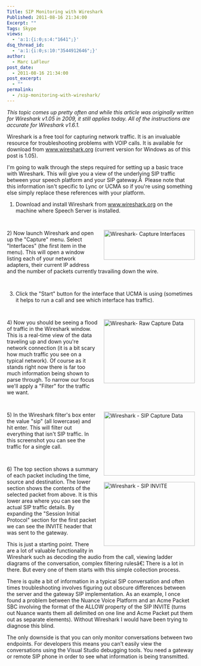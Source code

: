 ```yaml
---
Title: SIP Monitoring with Wireshark
Published: 2011-08-16 21:34:00
Excerpt: ""
Tags: Skype
views:
  - 'a:1:{i:0;s:4:"1641";}'
dsq_thread_id:
  - 'a:1:{i:0;s:10:"3544912646";}'
author:
  - Marc LaFleur
post_date:
  - 2011-08-16 21:34:00
post_excerpt:
  - ""
permalink:
  - /sip-monitoring-with-wireshark/
---
```

<em>This topic comes up pretty often and while this article was originally written for Wireshark v1.05 in 2009, it still applies today. All of the instructions are accurate for Wireshark v1.6.1. </em>

Wireshark is a free tool for capturing network traffic. It is an invaluable resource for troubleshooting problems with VOIP calls. It is available for download from <a href="http://www.wireshark.org">www.wireshark.org</a> (current version for Windows as of this post is 1.05).

I'm going to walk through the steps required for setting up a basic trace with Wireshark. This will give you a view of the underlying SIP traffic between your speech platform and your SIP gateway.Â  Please note that this information isn't specific to Lync or UCMA so if you're using something else simply replace these references with your platform.

1) Download and install Wireshark from <a href="http://www.wireshark.org">www.wireshark.org</a> on the machine where Speech Server is installed.
<div style="width: 100%; padding-top: 15px;">

<a href="http://www.massivescale.com/blog_files/BasicSIPTroubleshootingwithWireshark_B0A1/WiresharkCaptureInterfaces.jpg" target="_blank"><img style="margin: 0px 0px 10px 15px; display: inline; border-width: 0px;" title="Wireshark- Capture Interfaces" src="http://www.massivescale.com/blog_files/BasicSIPTroubleshootingwithWireshark_B0A1/WiresharkCaptureInterfaces_thumb.jpg" alt="Wireshark- Capture Interfaces" width="244" height="80" align="right" border="0" /></a> 2) Now launch Wireshark and open up the "Capture" menu. Select "Interfaces" (the first item in the menu). This will open a window listing each of your network adapters, their current IP address and the number of packets currently travailing down the wire.

</div>
<div style="width: 100%; padding-top: 15px;">

3) Click the "Start" button for the interface that UCMA is using (sometimes it helps to run a call and see which interface has traffic).

</div>
<div style="width: 100%; padding-top: 15px;">

<a href="http://www.massivescale.com/blog_files/BasicSIPTroubleshootingwithWireshark_B0A1/WiresharkRawCaptureData.jpg" target="_blank"><img style="margin: 0px 0px 10px 15px; display: inline; border-width: 0px;" title="Wireshark- Raw Capture Data" src="http://www.massivescale.com/blog_files/BasicSIPTroubleshootingwithWireshark_B0A1/WiresharkRawCaptureData_thumb.jpg" alt="Wireshark- Raw Capture Data" width="244" height="171" align="right" border="0" /></a> 4) Now you should be seeing a flood of traffic in the Wireshark window. This is a real-time view of the data traveling up and down you're network connection (it is a bit scary how much traffic you see on a typical network). Of course as it stands right now there is far too much information being shown to parse through. To narrow our focus we'll apply a "Filter" for the traffic we want.

</div>
<div style="width: 100%; padding-top: 15px;">

<a href="http://www.massivescale.com/blog_files/BasicSIPTroubleshootingwithWireshark_B0A1/WiresharkSIPCaptureData.jpg" target="_blank"><img style="margin: 0px 0px 10px 15px; display: inline; border-width: 0px;" title="Wireshark - SIP Capture Data" src="http://www.massivescale.com/blog_files/BasicSIPTroubleshootingwithWireshark_B0A1/WiresharkSIPCaptureData_thumb.jpg" alt="Wireshark - SIP Capture Data" width="244" height="171" align="right" border="0" /></a> 5) In the Wireshark filter's box enter the value "sip" (all lowercase) and hit enter. This will filter out everything that isn't SIP traffic. In this screenshot you can see the traffic for a single call.

</div>
<div style="width: 100%; padding-top: 15px;">

<a href="http://www.massivescale.com/blog_files/BasicSIPTroubleshootingwithWireshark_B0A1/WiresharkSIPINVITE.jpg" target="_blank"><img style="margin: 7px 0px 10px 15px; display: inline; border-width: 0px;" title="Wireshark - SIP INVITE" src="http://www.massivescale.com/blog_files/BasicSIPTroubleshootingwithWireshark_B0A1/WiresharkSIPINVITE_thumb.jpg" alt="Wireshark - SIP INVITE" width="244" height="171" align="right" border="0" /></a>6) The top section shows a summary of each packet including the time, source and destination. The lower section shows the contents of the selected packet from above. It is this lower area where you can see the actual SIP traffic details. By expanding the "Session Initial Protocol" section for the first packet we can see the INVITE header that was sent to the gateway.

</div>
This is just a starting point. There are a lot of valuable functionality in Wireshark such as decoding the audio from the call, viewing ladder diagrams of the conversation, complex filtering rulesâ€¦ There is a lot in there. But every one of them starts with this simple collection process.

There is quite a bit of information in a typical SIP conversation and often times troubleshooting involves figuring out obscure differences between the server and the gateway SIP implementation. As an example, I once found a problem between the Nuance Voice Platform and an Acme Packet SBC involving the format of the ALLOW property of the SIP INVITE (turns out Nuance wants them all delimited on one line and Acme Packet put them out as separate elements). Without Wireshark I would have been trying to diagnose this blind.

The only downside is that you can only monitor conversations between two endpoints. For developers this means you can't easily view the conversations using the Visual Studio debugging tools. You need a gateway or remote SIP phone in order to see what information is being transmitted.
